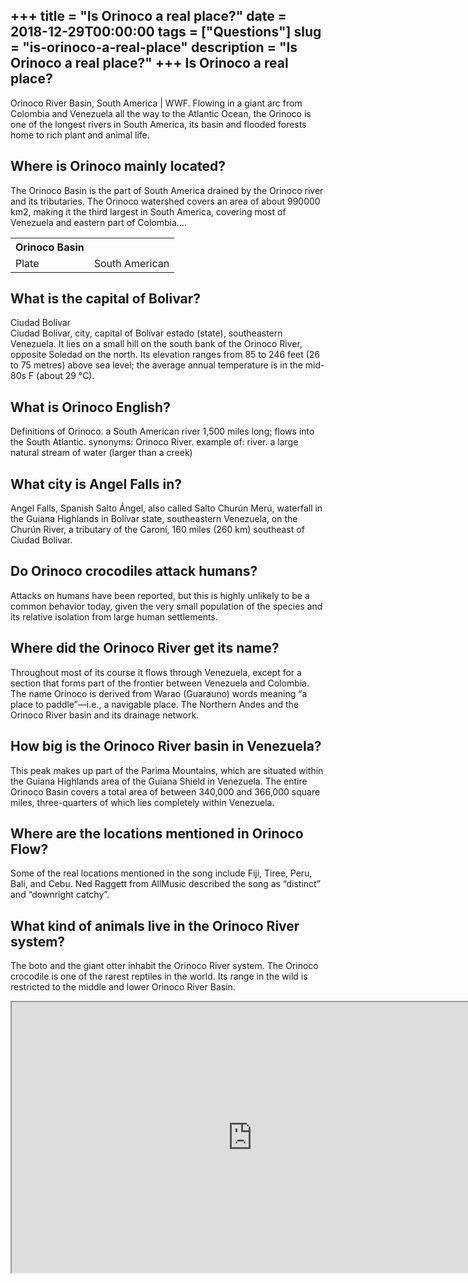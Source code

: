 +++
title = "Is Orinoco a real place?"
date = 2018-12-29T00:00:00
tags = ["Questions"]
slug = "is-orinoco-a-real-place"
description = "Is Orinoco a real place?"
+++
Is Orinoco a real place?
------------------------

Orinoco River Basin, South America | WWF. Flowing in a giant arc from Colombia and Venezuela all the way to the Atlantic Ocean, the Orinoco is one of the longest rivers in South America, its basin and flooded forests home to rich plant and animal life.

Where is Orinoco mainly located?
--------------------------------

The Orinoco Basin is the part of South America drained by the Orinoco river and its tributaries. The Orinoco watershed covers an area of about 990000 km2, making it the third largest in South America, covering most of Venezuela and eastern part of Colombia….

<table><tr><th>Orinoco Basin</th></tr><tr><td>Plate</td><td>South American</td></tr></table>

What is the capital of Bolivar?
-------------------------------

Ciudad Bolívar  
Ciudad Bolívar, city, capital of Bolívar estado (state), southeastern Venezuela. It lies on a small hill on the south bank of the Orinoco River, opposite Soledad on the north. Its elevation ranges from 85 to 246 feet (26 to 75 metres) above sea level; the average annual temperature is in the mid-80s F (about 29 °C).

What is Orinoco English?
------------------------

Definitions of Orinoco. a South American river 1,500 miles long; flows into the South Atlantic. synonyms: Orinoco River. example of: river. a large natural stream of water (larger than a creek)

What city is Angel Falls in?
----------------------------

Angel Falls, Spanish Salto Ángel, also called Salto Churún Merú, waterfall in the Guiana Highlands in Bolívar state, southeastern Venezuela, on the Churún River, a tributary of the Caroní, 160 miles (260 km) southeast of Ciudad Bolívar.

Do Orinoco crocodiles attack humans?
------------------------------------

Attacks on humans have been reported, but this is highly unlikely to be a common behavior today, given the very small population of the species and its relative isolation from large human settlements.

Where did the Orinoco River get its name?
-----------------------------------------

Throughout most of its course it flows through Venezuela, except for a section that forms part of the frontier between Venezuela and Colombia. The name Orinoco is derived from Warao (Guarauno) words meaning “a place to paddle”—i.e., a navigable place. The Northern Andes and the Orinoco River basin and its drainage network.

How big is the Orinoco River basin in Venezuela?
------------------------------------------------

This peak makes up part of the Parima Mountains, which are situated within the Guiana Highlands area of the Guiana Shield in Venezuela. The entire Orinoco Basin covers a total area of between 340,000 and 366,000 square miles, three-quarters of which lies completely within Venezuela.

Where are the locations mentioned in Orinoco Flow?
--------------------------------------------------

Some of the real locations mentioned in the song include Fiji, Tiree, Peru, Bali, and Cebu. Ned Raggett from AllMusic described the song as “distinct” and “downright catchy”.

What kind of animals live in the Orinoco River system?
------------------------------------------------------

The boto and the giant otter inhabit the Orinoco River system. The Orinoco crocodile is one of the rarest reptiles in the world. Its range in the wild is restricted to the middle and lower Orinoco River Basin.

<iframe allow="accelerometer; autoplay; clipboard-write; encrypted-media; gyroscope; picture-in-picture" allowfullscreen="" class="__youtube_prefs__  epyt-is-override  no-lazyload" data-no-lazy="1" data-origheight="433" data-origwidth="770" data-skipgform_ajax_framebjll="" height="433" id="_ytid_75860" loading="lazy" src="https://www.youtube.com/embed/LLRgSDl98hg?enablejsapi=1&list=OLAK5uy_mylFF_yIcXsAJig0lXpjofPQ8jy1I8Kks&autoplay=0&cc_load_policy=0&cc_lang_pref=&iv_load_policy=1&loop=0&modestbranding=0&rel=1&fs=1&playsinline=0&autohide=2&theme=dark&color=red&controls=1&" title="YouTube player" width="770"></iframe>